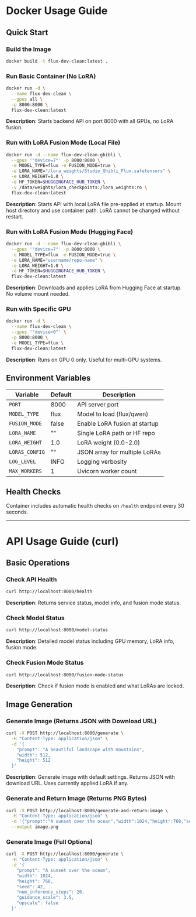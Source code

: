 # Docker Usage Guide

## Quick Start

### Build the Image
```bash
docker build -t flux-dev-clean:latest .
```

### Run Basic Container (No LoRA)
```bash
docker run -d \
  --name flux-dev-clean \
  --gpus all \
  -p 8000:8000 \
  flux-dev-clean:latest
```
**Description**: Starts backend API on port 8000 with all GPUs, no LoRA fusion.

### Run with LoRA Fusion Mode (Local File)
```bash
docker run -d --name flux-dev-clean-ghibli \
  --gpus '"device=7"' -p 8000:8000 \
  -e MODEL_TYPE=flux -e FUSION_MODE=true \
  -e LORA_NAME="/lora_weights/Studio_Ghibli_Flux.safetensors" \
  -e LORA_WEIGHT=1.0 \
  -e HF_TOKEN=$HUGGINGFACE_HUB_TOKEN \
  -v /data/weights/lora_checkpoints:/lora_weights:ro \
  flux-dev-clean:latest
```
**Description**: Starts API with local LoRA file pre-applied at startup. Mount host directory and use container path. LoRA cannot be changed without restart.

### Run with LoRA Fusion Mode (Hugging Face)
```bash
docker run -d --name flux-dev-clean-ghibli \
  --gpus '"device=7"' -p 8000:8000 \
  -e MODEL_TYPE=flux -e FUSION_MODE=true \
  -e LORA_NAME="username/repo-name" \
  -e LORA_WEIGHT=1.0 \
  -e HF_TOKEN=$HUGGINGFACE_HUB_TOKEN \
  flux-dev-clean:latest
```
**Description**: Downloads and applies LoRA from Hugging Face at startup. No volume mount needed.

### Run with Specific GPU
```bash
docker run -d \
  --name flux-dev-clean \
  --gpus '"device=0"' \
  -p 8000:8000 \
  -e MODEL_TYPE=flux \
  flux-dev-clean:latest
```
**Description**: Runs on GPU 0 only. Useful for multi-GPU systems.

## Environment Variables

| Variable | Default | Description |
|----------|---------|-------------|
| `PORT` | 8000 | API server port |
| `MODEL_TYPE` | flux | Model to load (flux/qwen) |
| `FUSION_MODE` | false | Enable LoRA fusion at startup |
| `LORA_NAME` | "" | Single LoRA path or HF repo |
| `LORA_WEIGHT` | 1.0 | LoRA weight (0.0-2.0) |
| `LORAS_CONFIG` | "" | JSON array for multiple LoRAs |
| `LOG_LEVEL` | INFO | Logging verbosity |
| `MAX_WORKERS` | 1 | Uvicorn worker count |

## Health Checks

Container includes automatic health checks on `/health` endpoint every 30 seconds.

---

# API Usage Guide (curl)

## Basic Operations

### Check API Health
```bash
curl http://localhost:8000/health
```
**Description**: Returns service status, model info, and fusion mode status.

### Check Model Status
```bash
curl http://localhost:8000/model-status
```
**Description**: Detailed model status including GPU memory, LoRA info, fusion mode.

### Check Fusion Mode Status
```bash
curl http://localhost:8000/fusion-mode-status
```
**Description**: Check if fusion mode is enabled and what LoRAs are locked.

## Image Generation

### Generate Image (Returns JSON with Download URL)
```bash
curl -X POST http://localhost:8000/generate \
  -H "Content-Type: application/json" \
  -d '{
    "prompt": "A beautiful landscape with mountains",
    "width": 512,
    "height": 512
  }'
```
**Description**: Generate image with default settings. Returns JSON with download URL. Uses currently applied LoRA if any.

### Generate and Return Image (Returns PNG Bytes)
```bash
curl -X POST http://localhost:8000/generate-and-return-image \
  -H "Content-Type: application/json" \
  -d '{"prompt":"A sunset over the ocean","width":1024,"height":768,"seed":42}' \
  --output image.png
```

### Generate Image (Full Options)
```bash
curl -X POST http://localhost:8000/generate \
  -H "Content-Type: application/json" \
  -d '{
    "prompt": "A sunset over the ocean",
    "width": 1024,
    "height": 768,
    "seed": 42,
    "num_inference_steps": 20,
    "guidance_scale": 3.5,
    "upscale": false
  }'
```